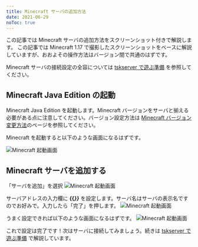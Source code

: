 ```yaml
---
title: Minecraft サーバの追加方法
date: 2021-06-29
noToc: true
---
```


この記事では Minecraft サーバの追加方法をスクリーンショット付きで解説します。
この記事では Minecraft 1.17 で撮影したスクリーンショットをベースに解説していますが、おおよその操作方法はバージョン間で共通のはずです。

Minecraft サーバの接続設定の全容については [tskserver で遊ぶ準備](/introduction/prepare) を参照してください。

## Minecraft Java Edition の起動
Minecraft Java Edition を起動します。Minecraft バージョンをサーバと揃える必要がある点に注意してください。バージョン設定方法は [Minecraft バージョン変更方法](/introduction/change-version)のページを参照してください。

Minecraft を起動すると以下のような画面になるはずです。

![Minecraft 起動画面](/introduction/img/addserver0.png)

## Minecraft サーバを追加する
「サーバを追加」を選択
![Minecraft 起動画面](/introduction/img/addserver1.png)

サーバアドレスの入力欄に **{{<var servers.tskserver.host >}}** を設定します。サーバ名はサーバの表示名ですのでお好みで。入力したら「完了」を押します。
![Minecraft 起動画面](/introduction/img/addserver2.png)

うまく設定できれば以下のような画面になるはずです。
![Minecraft 起動画面](/introduction/img/addserver3.png)

これで設定は完了です！次はサーバに接続してみましょう。続きは [tskserver で遊ぶ準備](/introduction/prepare) で解説しています。
